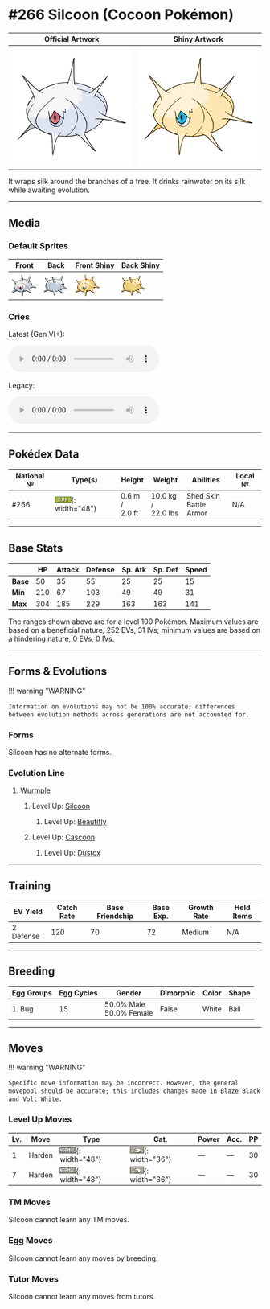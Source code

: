 # #266 Silcoon (Cocoon Pokémon)

| Official Artwork | Shiny Artwork |
| --- | --- |
| ![Official Artwork](../assets/sprites/silcoon/official_artwork.png "Silcoon") | ![Shiny Artwork](../assets/sprites/silcoon/official_artwork_shiny.png "Silcoon") |

It wraps silk around the branches of a tree. It drinks rainwater on its silk while awaiting evolution.

---

## Media

### Default Sprites

| Front | Back | Front Shiny | Back Shiny |
| --- | --- | --- | --- |
| ![Front](../assets/sprites/silcoon/front.gif "Silcoon") | ![Back](../assets/sprites/silcoon/back.gif "Silcoon") | ![Front Shiny](../assets/sprites/silcoon/front_shiny.gif "Silcoon") | ![Back Shiny](../assets/sprites/silcoon/back_shiny.gif "Silcoon") |

### Cries

Latest (Gen VI+):

<audio controls>
<source src='../../assets/cries/silcoon/latest.ogg' type='audio/ogg'>
  Your browser does not support the audio element.
</audio>

Legacy:

<audio controls>
<source src='../../assets/cries/silcoon/legacy.ogg' type='audio/ogg'>
  Your browser does not support the audio element.
</audio>

---

## Pokédex Data

| National № | Type(s) | Height | Weight | Abilities | Local № |
|------------|---------|--------|--------|-----------|---------|
| #266 | ![bug](../assets/types/bug.png "Bug"){: width="48"} | 0.6 m /<br>2.0 ft | 10.0 kg /<br>22.0 lbs | <span class="tooltip" title="The Pokémon may heal its own status problems.">Shed Skin</span><br><span class="tooltip" title="The Pokémon is protected against critical hits.">Battle Armor</span> | N/A |

---

## Base Stats
|   | HP | Attack | Defense | Sp. Atk | Sp. Def | Speed |
|---|----|--------|---------|---------|---------|-------|
| **Base** | 50 | 35 | 55 | 25 | 25 | 15 |
| **Min** | 210 | 67 | 103 | 49 | 49 | 31 |
| **Max** | 304 | 185 | 229 | 163 | 163 | 141 |

The ranges shown above are for a level 100 Pokémon. Maximum values are based on a beneficial nature, 252 EVs, 31 IVs; minimum values are based on a hindering nature, 0 EVs, 0 IVs.

---

## Forms & Evolutions

!!! warning "WARNING"

    Information on evolutions may not be 100% accurate; differences between evolution methods across generations are not accounted for.

### Forms

Silcoon has no alternate forms.

### Evolution Line

1. [Wurmple](wurmple.md/)
    1. Level Up: [Silcoon](silcoon.md/)
        1. Level Up: [Beautifly](beautifly.md/)


    2. Level Up: [Cascoon](cascoon.md/)
        1. Level Up: [Dustox](dustox.md/)





---

## Training

| EV Yield | Catch Rate | Base Friendship | Base Exp. | Growth Rate | Held Items |
|----------|------------|-----------------|-----------|-------------|------------|
| 2 Defense | 120 | 70 | 72 | Medium | N/A |

---

## Breeding

| Egg Groups | Egg Cycles | Gender | Dimorphic | Color | Shape |
|------------|------------|--------|-----------|-------|-------|
| 1. Bug | 15 | 50.0% Male<br>50.0% Female | False | White | Ball |

---

## Moves

!!! warning "WARNING"

    Specific move information may be incorrect. However, the general movepool should be accurate; this includes changes made in Blaze Black and Volt White.

### Level Up Moves

| Lv. | Move | Type | Cat. | Power | Acc. | PP |
| --- | --- | --- | --- | --- | --- | --- |
| 1 | <span class="tooltip" title="The user stiffens all the muscles in its body to raise its Defense stat. ">Harden</span> | ![normal](../assets/types/normal.png "Normal"){: width="48"} | ![status](../assets/move_category/status.png "Status"){: width="36"} | — | — | 30 |
| 7 | <span class="tooltip" title="The user stiffens all the muscles in its body to raise its Defense stat. ">Harden</span> | ![normal](../assets/types/normal.png "Normal"){: width="48"} | ![status](../assets/move_category/status.png "Status"){: width="36"} | — | — | 30 |

### TM Moves

Silcoon cannot learn any TM moves.
### Egg Moves

Silcoon cannot learn any moves by breeding.
### Tutor Moves

Silcoon cannot learn any moves from tutors.
